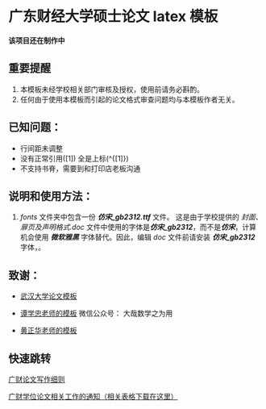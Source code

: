# 广东财经大学硕士论文 latex 模板

**该项目还在制作中**



## 重要提醒

1. 本模板未经学校相关部门审核及授权，使用前请务必斟酌。
2. 任何由于使用本模板而引起的论文格式审查问题均与本模板作者无关。

## 已知问题：

+ 行间距未调整
+ 没有正常引用\([1]\) 全是上标\(^{[1]}\)
+ 不支持书脊，需要到和打印店老板沟通

## 说明和使用方法：

1. *fonts* 文件夹中包含一份 ***仿宋_gb2312.ttf*** 文件。 这是由于学校提供的 *封面、扉页及声明格式.doc* 文件中使用的字体是***仿宋_gb2312***，而不是***仿宋***，计算机会使用 ***微软雅黑*** 字体替代。因此，编辑 *doc* 文件前请安装 ***仿宋_gb2312*** 字体，。

## 致谢：

+ [武汉大学论文模板](https://github.com/whutug/whu-thesis)

+ [谭学忠老师的模板](https://blog.csdn.net/weixin_39730587/article/details/113085891)  微信公众号： 大哉数学之为用

+ [黄正华老师的模板](http://aff.whu.edu.cn/huangzh/)


## 快速跳转

[广财论文写作细则](https://yjsc.gdufe.edu.cn/2021/1010/c7793a140567/page.htm)

[广财学位论文相关工作的通知（相关表格下载在这里）](https://yjsc.gdufe.edu.cn/2025/0228/c3011a216295/page.htm)